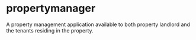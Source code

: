 # propertymanager
A property management application available to both property landlord and the tenants residing in the property.
